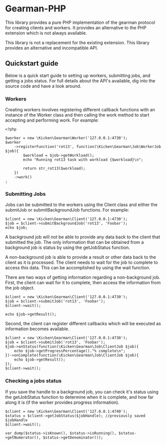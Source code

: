 # Gearman-PHP

This library provides a pure PHP implementation of the gearman protocol for creating clients and workers.  It provides an alternative to the PHP extension which is not always available.

This library is not a replacement for the existing extension.  This library provides an alternative and incompatible API.

## Quickstart guide

Below is a quick start guide to setting up workers, submitting jobs, and getting a jobs status.   For full details about the API's available, dig into the source code and have a look around.

### Workers

Creating workers involves registering different callback functions with an instance of the Worker class and then calling the work method to start accepting and performing work.  For example:

    <?php
    
    $worker = new \Kicken\Gearman\Worker('127.0.0.1:4730');
    $worker
        ->registerFunction('rot13', function(\Kicken\Gearman\Job\WorkerJob $job){
            $workload = $job->getWorkload();
            echo "Running rot13 task with workload {$workload}\n";
    
            return str_rot13($workload);
        })
        ->work()
    ;

### Submitting Jobs

Jobs can be submitted to the workers using the Client class and either the submitJob or submitBackgroundJob functions.  For example:

    
    $client = new \Kicken\Gearman\Client('127.0.0.1:4730');
    $job = $client->submitBackgroundJob('rot13', 'Foobar');
    echo $job;

A background job will not be able to provide any data back to the client that submitted the job.  The only information that can be obtained from a background job is status by using the getJobStatus function.

A non-background job is able to provide a result or other data back to the client as it is processed.  The client needs to wait for the job to complete to access this data.  This can be accomplished by using the wait function.

There are two ways of getting information regarding a non-background job.  First, the client can wait for it to complete, then access the information from the job object.  

    $client = new \Kicken\Gearman\Client('127.0.0.1:4730');
    $job = $client->submitJob('rot13', 'Foobar');
    $client->wait();
    
    echo $job->getResult();


Second, the client can register different callbacks which will be executed as information becomes available.

    $client = new \Kicken\Gearman\Client('127.0.0.1:4730');
    $job = $client->submitJob('rot13', 'Foobar');
    $job->onStatus(function(\Kicken\Gearman\Job\ClientJob $job){
        echo $job->getProgressPercentage()."% complete\n";
    })->onComplete(function(\Kicken\Gearman\Job\ClientJob $job){
        echo $job->getResult();
    });
    $client->wait();

### Checking a jobs status

If you save the handle to a background job, you can check it's status using the getJobStatus function to determine when it is complete, and how far along it is (if the worker provides progress information).

    $client = new \Kicken\Gearman\Client('127.0.0.1:4740');
    $status = $client->getJobStatus($jobHandle); //previously saved $jobHandle
    $client->wait();
    
    var_dump($status->isKnown(), $status->isRunning(), $status->getNumerator(), $status->getDenominator());


